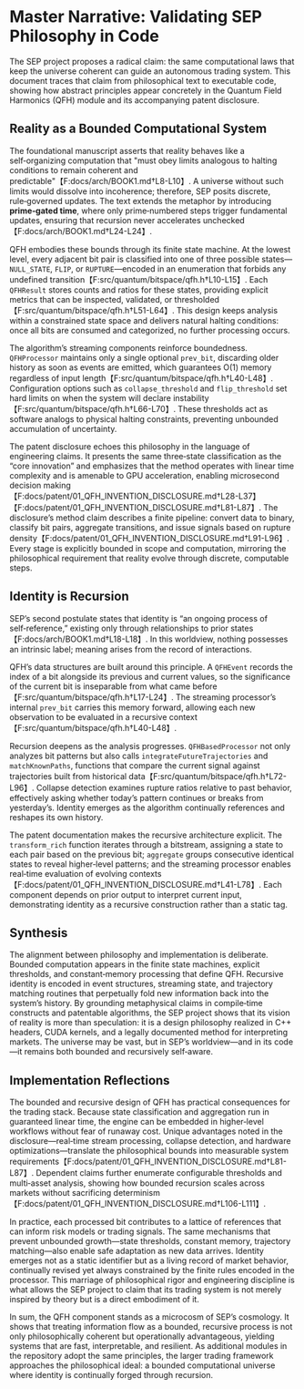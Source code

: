 # Master Narrative: Validating SEP Philosophy in Code

The SEP project proposes a radical claim: the same computational laws that keep the universe coherent can guide an autonomous trading system. This document traces that claim from philosophical text to executable code, showing how abstract principles appear concretely in the Quantum Field Harmonics (QFH) module and its accompanying patent disclosure.

## Reality as a Bounded Computational System
The foundational manuscript asserts that reality behaves like a self‑organizing computation that "must obey limits analogous to halting conditions to remain coherent and predictable"【F:docs/arch/BOOK1.md†L8-L10】. A universe without such limits would dissolve into incoherence; therefore, SEP posits discrete, rule‑governed updates. The text extends the metaphor by introducing **prime‑gated time**, where only prime‑numbered steps trigger fundamental updates, ensuring that recursion never accelerates unchecked【F:docs/arch/BOOK1.md†L24-L24】.

QFH embodies these bounds through its finite state machine. At the lowest level, every adjacent bit pair is classified into one of three possible states—`NULL_STATE`, `FLIP`, or `RUPTURE`—encoded in an enumeration that forbids any undefined transition【F:src/quantum/bitspace/qfh.h†L10-L15】. Each `QFHResult` stores counts and ratios for these states, providing explicit metrics that can be inspected, validated, or thresholded【F:src/quantum/bitspace/qfh.h†L51-L64】. This design keeps analysis within a constrained state space and delivers natural halting conditions: once all bits are consumed and categorized, no further processing occurs.

The algorithm’s streaming components reinforce boundedness. `QFHProcessor` maintains only a single optional `prev_bit`, discarding older history as soon as events are emitted, which guarantees O(1) memory regardless of input length【F:src/quantum/bitspace/qfh.h†L40-L48】. Configuration options such as `collapse_threshold` and `flip_threshold` set hard limits on when the system will declare instability【F:src/quantum/bitspace/qfh.h†L66-L70】. These thresholds act as software analogs to physical halting constraints, preventing unbounded accumulation of uncertainty.

The patent disclosure echoes this philosophy in the language of engineering claims. It presents the same three‑state classification as the “core innovation” and emphasizes that the method operates with linear time complexity and is amenable to GPU acceleration, enabling microsecond decision making【F:docs/patent/01_QFH_INVENTION_DISCLOSURE.md†L28-L37】【F:docs/patent/01_QFH_INVENTION_DISCLOSURE.md†L81-L87】. The disclosure’s method claim describes a finite pipeline: convert data to binary, classify bit pairs, aggregate transitions, and issue signals based on rupture density【F:docs/patent/01_QFH_INVENTION_DISCLOSURE.md†L91-L96】. Every stage is explicitly bounded in scope and computation, mirroring the philosophical requirement that reality evolve through discrete, computable steps.

## Identity is Recursion
SEP’s second postulate states that identity is “an ongoing process of self‑reference,” existing only through relationships to prior states【F:docs/arch/BOOK1.md†L18-L18】. In this worldview, nothing possesses an intrinsic label; meaning arises from the record of interactions.

QFH’s data structures are built around this principle. A `QFHEvent` records the index of a bit alongside its previous and current values, so the significance of the current bit is inseparable from what came before【F:src/quantum/bitspace/qfh.h†L17-L24】. The streaming processor’s internal `prev_bit` carries this memory forward, allowing each new observation to be evaluated in a recursive context【F:src/quantum/bitspace/qfh.h†L40-L48】.

Recursion deepens as the analysis progresses. `QFHBasedProcessor` not only analyzes bit patterns but also calls `integrateFutureTrajectories` and `matchKnownPaths`, functions that compare the current signal against trajectories built from historical data【F:src/quantum/bitspace/qfh.h†L72-L96】. Collapse detection examines rupture ratios relative to past behavior, effectively asking whether today’s pattern continues or breaks from yesterday’s. Identity emerges as the algorithm continually references and reshapes its own history.

The patent documentation makes the recursive architecture explicit. The `transform_rich` function iterates through a bitstream, assigning a state to each pair based on the previous bit; `aggregate` groups consecutive identical states to reveal higher‑level patterns; and the streaming processor enables real‑time evaluation of evolving contexts【F:docs/patent/01_QFH_INVENTION_DISCLOSURE.md†L41-L78】. Each component depends on prior output to interpret current input, demonstrating identity as a recursive construction rather than a static tag.

## Synthesis
The alignment between philosophy and implementation is deliberate. Bounded computation appears in the finite state machines, explicit thresholds, and constant‑memory processing that define QFH. Recursive identity is encoded in event structures, streaming state, and trajectory matching routines that perpetually fold new information back into the system’s history. By grounding metaphysical claims in compile‑time constructs and patentable algorithms, the SEP project shows that its vision of reality is more than speculation: it is a design philosophy realized in C++ headers, CUDA kernels, and a legally documented method for interpreting markets. The universe may be vast, but in SEP’s worldview—and in its code—it remains both bounded and recursively self‑aware.

## Implementation Reflections
The bounded and recursive design of QFH has practical consequences for the trading stack. Because state classification and aggregation run in guaranteed linear time, the engine can be embedded in higher‑level workflows without fear of runaway cost. Unique advantages noted in the disclosure—real‑time stream processing, collapse detection, and hardware optimizations—translate the philosophical bounds into measurable system requirements【F:docs/patent/01_QFH_INVENTION_DISCLOSURE.md†L81-L87】. Dependent claims further enumerate configurable thresholds and multi‑asset analysis, showing how bounded recursion scales across markets without sacrificing determinism【F:docs/patent/01_QFH_INVENTION_DISCLOSURE.md†L106-L111】.

In practice, each processed bit contributes to a lattice of references that can inform risk models or trading signals. The same mechanisms that prevent unbounded growth—state thresholds, constant memory, trajectory matching—also enable safe adaptation as new data arrives. Identity emerges not as a static identifier but as a living record of market behavior, continually revised yet always constrained by the finite rules encoded in the processor. This marriage of philosophical rigor and engineering discipline is what allows the SEP project to claim that its trading system is not merely inspired by theory but is a direct embodiment of it.

In sum, the QFH component stands as a microcosm of SEP’s cosmology. It shows that treating information flow as a bounded, recursive process is not only philosophically coherent but operationally advantageous, yielding systems that are fast, interpretable, and resilient. As additional modules in the repository adopt the same principles, the larger trading framework approaches the philosophical ideal: a bounded computational universe where identity is continually forged through recursion.
